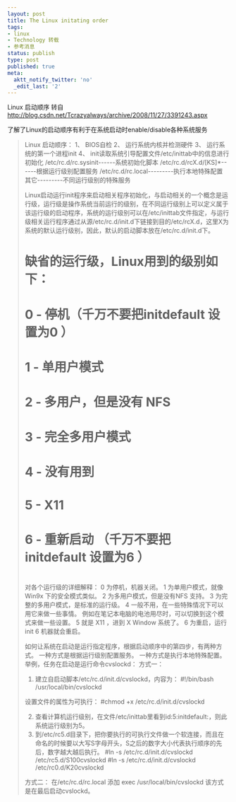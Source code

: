 ```yaml
---
layout: post
title: The Linux initating order
tags:
- linux
- Technology 转载
- 参考消息
status: publish
type: post
published: true
meta:
  aktt_notify_twitter: 'no'
  _edit_last: '2'
---
```

Linux 启动顺序 转自 http://blog.csdn.net/Tcrazyalways/archive/2008/11/27/3391243.aspx

了解了Linux的启动顺序有利于在系统启动时enable/disable各种系统服务

<blockquote>
Linux 启动顺序：
1、 BIOS自检
2、 运行系统内核并检测硬件
3、 运行系统的第一个进程init
4、 init读取系统引导配置文件/etc/inittab中的信息进行初始化
             /etc/rc.d/rc.sysinit------系统初始化脚本
             /etc/rc.d/rcX.d/[KS]*------根据运行级别配置服务
             /etc/rc.d/rc.local---------执行本地特殊配置
             其它---------不同运行级别的特殊服务

Linux启动运行init程序来启动相关程序初始化，与启动相关的一个概念是运行级，运行级是操作系统当前运行的级别，在不同运行级别上可以定义属于该运行级的启动程序，系统的运行级别可以在/etc/inittab文件指定，与运行级相关运行程序通过从源/etc/rc.d/init.d下链接到目的/etc/rcX.d，这里X为系统的默认运行级别，因此，默认的启动脚本放在/etc/rc.d/init.d下。

# 缺省的运行级，Linux用到的级别如下：
# 0 - 停机（千万不要把initdefault 设置为0 ）
# 1 - 单用户模式
# 2 - 多用户，但是没有 NFS
# 3 - 完全多用户模式
# 4 - 没有用到
# 5 - X11
# 6 - 重新启动 （千万不要把initdefault 设置为6 ）
#

对各个运行级的详细解释：
0 为停机，机器关闭。
1 为单用户模式，就像Win9x 下的安全模式类似。
2 为多用户模式，但是没有NFS 支持。
3 为完整的多用户模式，是标准的运行级。
4 一般不用，在一些特殊情况下可以用它来做一些事情。
例如在笔记本电脑的电池用尽时，可以切换到这个模式来做一些设置。
5 就是 X11 ，进到 X Window 系统了。
6 为重启，运行 init 6 机器就会重启。

如何让系统在启动是运行指定程序，根据启动顺序中的第四步，有两种方式。
一种方式是根据运行级别配置服务。
一种方式是执行本地特殊配置。
举例，任务在启动是运行命令cvslockd：
方式一：
1. 建立自启动脚本/etc/rc.d/init.d/cvslockd，内容为：
#!/bin/bash
/usr/local/bin/cvslockd

设置文件的属性为可执行：
#chmod +x /etc/rc.d/init.d/cvslockd

2. 查看计算机运行级别，在文件/etc/inittab里看到id:5:initdefault:，则此系统运行级别为5。
3. 到/etc/rc5.d目录下，把你要执行的可执行文件做一个软连接，而且在命名的时候要以大写S字母开头，S之后的数字大小代表执行顺序的先后，数字越大越后执行。
#ln -s /etc/rc.d/init.d/cvslockd /etc/rc5.d/S100cvslockd
#ln -s /etc/rc.d/init.d/cvslockd /etc/rc0.d/K20cvslockd

方式二：
在/etc/rc.d/rc.local 添加 exec /usr/local/bin/cvslockd
该方式是在最后启动cvslockd。
</blockquote>
